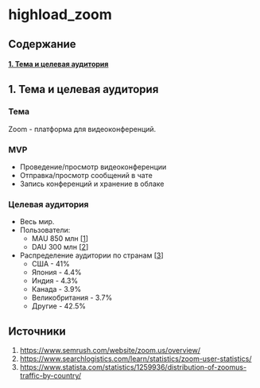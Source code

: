 # highload_zoom

## Содержание
  #### [1. Тема и целевая аудитория](#1-тема-и-целевая-аудитория)

## 1. Тема и целевая аудитория

### Тема
Zoom - платформа для видеоконференций.

### MVP
- Проведение/просмотр видеоконференции
- Отправка/просмотр сообщений в чате 
- Запись конференций и хранение в облаке

### Целевая аудитория  
- Весь мир.
- Пользователи:
	-  MAU 850 млн \[[1]( https://www.semrush.com/website/zoom.us/overview/)]
	-  DAU 300 млн \[[2](https://www.searchlogistics.com/learn/statistics/zoom-user-statistics/)]
- Распределение аудитории по странам \[[3](https://www.statista.com/statistics/1259936/distribution-of-zoomus-traffic-by-country/)]
  - США - 41%
  - Япония - 4.4%
  - Индия - 4.3%
  - Канада - 3.9%
  - Великобритания - 3.7%
  - Другие - 42.5%
  
## Источники
  1. https://www.semrush.com/website/zoom.us/overview/
  2. https://www.searchlogistics.com/learn/statistics/zoom-user-statistics/
  3. https://www.statista.com/statistics/1259936/distribution-of-zoomus-traffic-by-country/
   